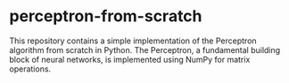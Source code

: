 # perceptron-from-scratch
This repository contains a simple implementation of the Perceptron algorithm from scratch in Python. The Perceptron, a fundamental building block of neural networks, is implemented using NumPy for matrix operations. 
